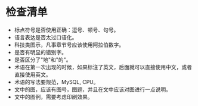 # 检查清单

* 标点符号是否使用正确：逗号、顿号、句号。
* 语言表达是否太过口语化。
* 科技类图示，凡事章节号应该使用阿拉伯数字。
* 是否有明显的错别字。
* 是否区分了"地"和"的"。
* 术语在第一次出现的时候，如果标注了英文，后面就可以直接使用中文，或者直接使用英文。
* 术语的写法要规范，MySQL, CPU。
* 文中的图，应该有图号，图题，并且在文中应该对图进行一点说明。
* 文中的图例，需要考虑印刷效果。